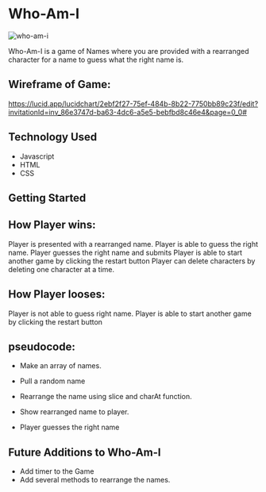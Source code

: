 # Who-Am-I 

![who-am-i](https://github.com/ajebora1/Who-Am-I.git/who-am-i.png)

Who-Am-I is a game of Names where you are provided with a rearranged character for a name to guess what the right name is.

##  Wireframe of Game: 
https://lucid.app/lucidchart/2ebf2f27-75ef-484b-8b22-7750bb89c23f/edit?invitationId=inv_86e3747d-ba63-4dc6-a5e5-bebfbd8c46e4&page=0_0#

## Technology Used

* Javascript
* HTML
* CSS

## Getting Started

##  How Player wins: 
Player is presented with a rearranged name.
Player is able to guess the right name.
Player guesses the right name and submits
Player is able to start another game by clicking the restart button
Player can delete characters by deleting one character at a time.

## How Player looses:
Player is not able to guess right name.
Player is able to start another game by clicking the restart button

##  pseudocode: 

* Make an array of names.

* Pull a random name

* Rearrange the name using slice and charAt function.

* Show rearranged name to player.

* Player guesses the right name

## Future Additions to Who-Am-I
* Add timer to the Game
* Add several methods to rearrange the names.